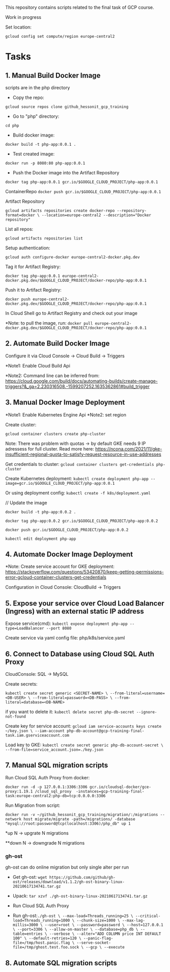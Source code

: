 This repository contains scripts related to the final task of GCP course.


Work in progress

Set location:

`gcloud config set compute/region europe-central2`


# Tasks
## 1. Manual Build Docker Image
scripts are in the php directory

- Copy the repo: 

`gcloud source repos clone github_hessonit_gcp_training`

- Go to "php" directory:

`cd php`

- Build docker image:

`docker build -t php-app:0.0.1 .`

- Test created image:

`docker run -p 8080:80 php-app:0.0.1 `

- Push the Docker image into the Artifact Repository

`docker tag php-app:0.0.1 gcr.io/$GOOGLE_CLOUD_PROJECT/php-app:0.0.1`

ContainerRepo `docker push gcr.io/$GOOGLE_CLOUD_PROJECT/php-app:0.0.1`

Artifact Repository

`gcloud artifacts repositories create docker-repo --repository-format=docker \
--location=europe-central2 --description="Docker repository"`

List all repos:

`gcloud artifacts repositories list`

Setup authentication:

`gcloud auth configure-docker europe-central2-docker.pkg.dev`


Tag it for Artifact Registry:

`docker tag php-app:0.0.1
europe-central2-docker.pkg.dev/$GOOGLE_CLOUD_PROJECT/docker-repo/php-app:0.0.1`

Push it to Artifact Registry:

`docker push europe-central2-docker.pkg.dev/$GOOGLE_CLOUD_PROJECT/docker-repo/php-app:0.0.1`

In Cloud Shell go to Artifact Registry and check out your image

*Note: to pull the image, run: `docker pull europe-central2-docker.pkg.dev/$GOOGLE_CLOUD_PROJECT/docker-repo/php-app:0.0.1`

## 2. Automate Build Docker Image 
Configure it via Cloud Console -> Cloud Build -> Triggers

*Note1: Enable Cloud Build Api

*Note2: Command line can be inferred from: https://cloud.google.com/build/docs/automating-builds/create-manage-triggers?&_ga=2.230316508.-1599207252.1635362861#build_trigger

## 3. Manual Docker Image Deployment
*Note1: Enable Kubernetes Engine Api
*Note2: set region

Create cluster:

`gcloud container clusters create php-cluster`

Note: There was problem with quotas -> by default GKE needs 9 IP adressess for full cluster. Read more here: https://ncona.com/2021/11/gke-insufficient-regional-quota-to-satisfy-request-resource-in-use-addresses


Get credentials to cluster:
`gcloud container clusters get-credentials php-cluster`

Create Kubernetes deployment:
`kubectl create deployment php-app --image=gcr.io/$GOOGLE_CLOUD_PROJECT/php-app:0.0.1`

Or using deployment config:
`kubectl create -f k8s/deployment.yaml`

// Update the image

`docker build -t php-app:0.0.2 .`

`docker tag php-app:0.0.2 gcr.io/$GOOGLE_CLOUD_PROJECT/php-app:0.0.2`

`docker push gcr.io/$GOOGLE_CLOUD_PROJECT/php-app:0.0.2`

`kubectl edit deployment php-app`

## 4. Automate Docker Image Deployment
*Note: Create service account for GKE deployment: https://stackoverflow.com/questions/53420870/keep-getting-permissions-error-gcloud-container-clusters-get-credentials

Configuration in Cloud Console: CloudBuild -> Triggers

## 5. Expose your service over Cloud Load Balancer (Ingress) with an external static IP address

Expose service(cmd):
`kubectl expose deployment php-app --type=LoadBalancer --port 8080`

Create service via yaml config file: php/k8s/service.yaml

## 6. Connect to Database using Cloud SQL Auth Proxy 
CloudConsole: SQL -> MySQL

Create secrets:

`kubectl create secret generic <SECRET-NAME> \
    --from-literal=username=<DB-USER> \
    --from-literal=password=<DB-PASS> \
    --from-literal=database=<DB-NAME>`


if you want to delete it:
`kubectl delete secret php-db-secret --ignore-not-found`

Create key for service account:
`gcloud iam service-accounts keys create ~/key.json \
  --iam-account php-db-account@gcp-training-final-task.iam.gserviceaccount.com`

Load key to GKE:
`kubectl create secret generic php-db-account-secret \
--from-file=service_account.json=./key.json`


## 7. Manual SQL migration scripts 

Run Cloud SQL Auth Proxy from docker:

`docker run -d -p 127.0.0.1:3306:3306 gcr.io/cloudsql-docker/gce-proxy:1.19.1 /cloud_sql_proxy  -instances=gcp-training-final-task:europe-central2:php-db=tcp:0.0.0.0:3306`

Run Migration from script:

`docker run -v ~/github_hessonit_gcp_training/migration/:/migrations --network host migrate/migrate -path=/migrations/ -database "mysql://root:password@tcp(localhost:3306)/php_db" up 1`

*up N -> upgrate N migrations

**down N -> downgrade N migrations


### gh-ost
gh-ost can do online migration but only single alter per run

- Get gh-ost:
`wget https://github.com/github/gh-ost/releases/download/v1.1.2/gh-ost-binary-linux-20210617134741.tar.gz`

- Upack:
`tar xzvf ./gh-ost-binary-linux-20210617134741.tar.gz`

- Run Cloud SQL Auth Proxy
- Run gh-ost:`./gh-ost \
  --max-load=Threads_running=25 \
  --critical-load=Threads_running=1000 \
  --chunk-size=1000 \
  --max-lag-millis=3000 \
  --user=root \
  --password=password \
  --host=127.0.0.1 \
  --port=3306 \
  --allow-on-master \
  --database=php_db \
  --table=entries \
  --verbose \
  --alter="ADD COLUMN price INT DEFAULT 100" \
  --default-retries=120 \
  --panic-flag-file=/tmp/host.panic.flag \
  --serve-socket-file=/tmp/ghost.test.foo.sock \
  --gcp \
  --execute`


## 8. Automate SQL migration scripts 






